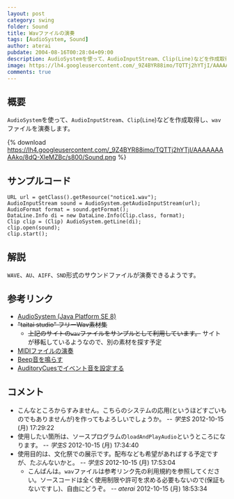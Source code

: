```yaml
---
layout: post
category: swing
folder: Sound
title: Wavファイルの演奏
tags: [AudioSystem, Sound]
author: aterai
pubdate: 2004-08-16T00:28:04+09:00
description: AudioSystemを使って、AudioInputStream、Clip(Line)などを作成取得し、wavファイルを演奏します。
image: https://lh4.googleusercontent.com/_9Z4BYR88imo/TQTTj2hYTjI/AAAAAAAAAko/8dQ-XleMZBc/s800/Sound.png
comments: true
---
```

## 概要
`AudioSystem`を使って、`AudioInputStream`、`Clip`(`Line`)などを作成取得し、`wav`ファイルを演奏します。

{% download https://lh4.googleusercontent.com/_9Z4BYR88imo/TQTTj2hYTjI/AAAAAAAAAko/8dQ-XleMZBc/s800/Sound.png %}

## サンプルコード
<pre class="prettyprint"><code>URL url = getClass().getResource("notice1.wav");
AudioInputStream sound = AudioSystem.getAudioInputStream(url);
AudioFormat format = sound.getFormat();
DataLine.Info di = new DataLine.Info(Clip.class, format);
Clip clip = (Clip) AudioSystem.getLine(di);
clip.open(sound);
clip.start();
</code></pre>

## 解説
`WAVE`、`AU`、`AIFF`、`SND`形式のサウンドファイルが演奏できるようです。

## 参考リンク
- [AudioSystem (Java Platform SE 8)](https://docs.oracle.com/javase/jp/8/docs/api/javax/sound/sampled/AudioSystem.html)
- ~~"taitai studio" フリーWav素材集~~
    - ~~上記のサイトの`wav`ファイルをサンプルとして利用しています。~~ サイトが移転しているようなので、別の素材を探す予定
- [MIDIファイルの演奏](http://ateraimemo.com/Swing/MidiSystem.html)
- [Beep音を鳴らす](http://ateraimemo.com/Swing/Beep.html)
- [AuditoryCuesでイベント音を設定する](http://ateraimemo.com/Swing/AuditoryCues.html)

<!-- dummy comment line for breaking list -->

## コメント
- こんなところからすみません。こちらのシステムの応用(というほどすごいものでもありませんが)を作ってもよろしいでしょうか。 -- *学生S* 2012-10-15 (月) 17:29:22
- 使用したい箇所は、ソースプログラムの`loadAndPlayAudio`というところになります。 -- *学生S* 2012-10-15 (月) 17:34:40
- 使用目的は、文化祭での展示です。配布なども希望があればする予定ですが、たぶんないかと。 -- *学生S* 2012-10-15 (月) 17:53:04
    - こんばんは。`wav`ファイルは参考リンク先の利用規約を参照してください。ソースコードは全く使用制限や許可を求める必要もないので(保証もないですし)、自由にどうぞ。 -- *aterai* 2012-10-15 (月) 18:53:34

<!-- dummy comment line for breaking list -->
